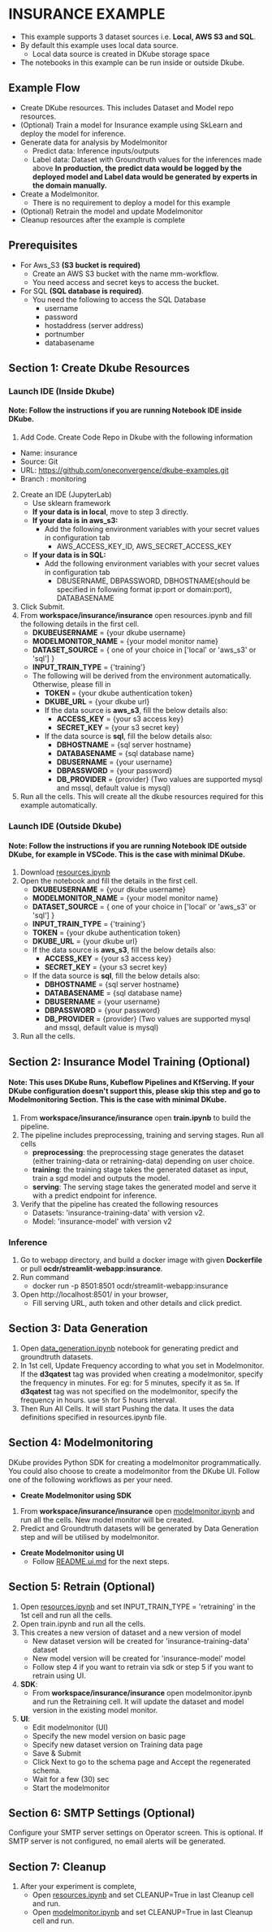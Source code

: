 # INSURANCE EXAMPLE

- This example supports 3 dataset sources i.e. **Local, AWS S3 and SQL**. 
- By default this example uses local data source.
  - Local data source is created in DKube storage space
- The notebooks in this example can be run inside or outside Dkube.

## Example Flow
- Create DKube resources. This includes Dataset and Model repo resources.
- (Optional) Train a model for Insurance example using SkLearn and deploy the model for inference.
- Generate data for analysis by Modelmonitor
  - Predict data: Inference inputs/outputs
  - Label data:  Dataset with Groundtruth values for the inferences made above
  **In production, the predict data would be logged by the deployed model and Label data would be generated by experts in the domain manually.**
- Create a Modelmonitor. 
  - There is no requirement to deploy a model for this example
- (Optional) Retrain the model and update Modelmonitor
- Cleanup resources after the example is complete


## Prerequisites
- For Aws_S3 **(S3 bucket is required)**
  - Create an AWS S3 bucket with the name mm-workflow. 
  - You need access and secret keys to access the bucket.
- For SQL **(SQL database is required)**. 
  - You need the following to access the SQL Database
    - username
    - password
    - hostaddress (server address)
    - portnumber
    - databasename


## Section 1: Create Dkube Resources

### Launch IDE (Inside Dkube)

#### Note: Follow the instructions if you are running Notebook IDE inside DKube.

1. Add Code. Create Code Repo in Dkube with the following information
  - Name: insurance
  - Source: Git
  - URL: https://github.com/oneconvergence/dkube-examples.git
  - Branch : monitoring
2. Create an IDE (JupyterLab)
   - Use sklearn framework
   - **If your data is in local**, move to step 3 directly.
   - **If your data is in aws_s3:**
     - Add the following environment variables with your secret values in configuration tab 
       - AWS_ACCESS_KEY_ID, AWS_SECRET_ACCESS_KEY
   - **If your data is in SQL:**
     - Add the following environment variables with your secret values in configuration tab
       - DBUSERNAME, DBPASSWORD, DBHOSTNAME(should be specified in following format ip:port or domain:port), DATABASENAME    
3. Click Submit.
4. From **workspace/insurance/insurance** open resources.ipynb and fill the following details in the first cell. 
     - **DKUBEUSERNAME** = {your dkube username}
     - **MODELMONITOR_NAME** = {your model monitor name}
     - **DATASET_SOURCE** = { one of your choice in ['local' or 'aws_s3' or 'sql'] }
     - **INPUT_TRAIN_TYPE** = {'training'}
     - The following will be derived from the environment automatically. Otherwise, please fill in 
       - **TOKEN** = {your dkube authentication token}
       - **DKUBE_URL** = {your dkube url}
       - If the data source is **aws_s3**, fill the below details also:
         - **ACCESS_KEY** = {your s3 access key}
         - **SECRET_KEY** = {your s3 secret key}
       - If the data source is **sql**, fill the below details also:
         - **DBHOSTNAME** = {sql server hostname}
         - **DATABASENAME** = {sql database name} 
         - **DBUSERNAME** = {your username}
         - **DBPASSWORD** = {your password}
         - **DB_PROVIDER** = {provider} (Two values are supported mysql and mssql, default value is mysql)
5. Run all the cells. This will create all the dkube resources required for this example automatically.

### Launch IDE (Outside Dkube)

#### Note: Follow the instructions if you are running Notebook IDE outside DKube, for example in VSCode. This is the case with minimal DKube. 

1. Download [resources.ipynb](https://github.com/oneconvergence/dkube-examples/tree/monitoring/insurance/resources.ipynb)
2. Open the notebook and fill the details in the first cell.
   - **DKUBEUSERNAME** = {your dkube username}
   - **MODELMONITOR_NAME** = {your model monitor name}
   - **DATASET_SOURCE** = { one of your choice in ['local' or 'aws_s3' or 'sql'] }
   - **INPUT_TRAIN_TYPE** = {'training'}
   - **TOKEN** = {your dkube authentication token}
   - **DKUBE_URL** = {your dkube url}
   - If the data source is **aws_s3**, fill the below details also:
     - **ACCESS_KEY** = {your s3 access key}
     - **SECRET_KEY** = {your s3 secret key}
   - If the data source is **sql**, fill the below details also:
     - **DBHOSTNAME** = {sql server hostname}
     - **DATABASENAME** = {sql database name} 
     - **DBUSERNAME** = {your username}
     - **DBPASSWORD** = {your password}
     - **DB_PROVIDER** = {provider} (Two values are supported mysql and mssql, default value is mysql)
3. Run all the cells.

## Section 2: Insurance Model Training (Optional)

#### Note: This uses DKube Runs, Kubeflow Pipelines and KfServing. If your DKube configuration doesn't support this, please skip this step and go to Modelmonitoring Section. This is the case with minimal DKube.

1. From **workspace/insurance/insurance** open **train.ipynb** to build the pipeline.
2. The pipeline includes preprocessing, training and serving stages. Run all cells
     - **preprocessing**: the preprocessing stage generates the dataset (either training-data or retraining-data) depending on user choice.
     - **training**: the training stage takes the generated dataset as input, train a sgd model and outputs the model.
     - **serving**: The serving stage takes the generated model and serve it with a predict endpoint for inference. 
3. Verify that the pipeline has created the following resources
     - Datasets: 'insurance-training-data' with version v2.
     - Model: 'insurance-model' with version v2

### Inference
1. Go to webapp directory, and build a docker image with given **Dockerfile** or pull **ocdr/streamlit-webapp:insurance**.
2. Run command  
     - docker run -p 8501:8501 ocdr/streamlit-webapp:insurance 
3. Open http://localhost:8501/ in your browser,
     - Fill serving URL, auth token and other details and click predict.

## Section 3: Data Generation
1. Open [data_generation.ipynb](https://github.com/oneconvergence/dkube-examples/tree/monitoring/insurance/data_generation.ipynb) notebook for generating predict and groundtruth datasets.
2. In 1st cell, Update Frequency according to what you set in Modelmonitor. If the **d3qatest** tag was provided when creating a modelmonitor, specify the frequency in minutes. For eg: for 5 minutes, specify it as `5m`. If **d3qatest** tag was not specified on the modelmonitor, specify the frequency in hours. use `5h` for 5 hours interval.
3. Then Run All Cells. It will start Pushing the data. It uses the data definitions specified in resources.ipynb file.

## Section 4: Modelmonitoring
DKube provides Python SDK for creating a modelmonitor programmatically. You could also choose to create a modelmonitor from the DKube UI. Follow one of the following workflows as per your need.

- **Create Modelmonitor using SDK**
1. From **workspace/insurance/insurance** open [modelmonitor.ipynb](https://github.com/oneconvergence/dkube-examples/tree/monitoring/insurance/modelmonitor.ipynb) and run all the cells. New model monitor will be created.
2. Predict and Groundtruth datasets will be generated by Data Generation step and will be utilised by modelmonitor.

- **Create Modelmonitor using UI**
  - Follow [README.ui.md](https://github.com/oneconvergence/dkube-examples/blob/monitoring/insurance/README.ui.md) for the next steps.


## Section 5: Retrain (Optional)
1. Open [resources.ipynb](https://github.com/oneconvergence/dkube-examples/tree/monitoring/insurance/resources.ipynb) and set INPUT_TRAIN_TYPE = 'retraining' in the 1st cell and run all the cells.
2. Open train.ipynb and run all the cells.
3. This creates a new version of dataset and a new version of model
   - New dataset version will be created for 'insurance-training-data' dataset
   - New model version will be created for 'insurance-model' model
   - Follow step 4 if you want to retrain via sdk or step 5 if you want to retrain using UI.
4. **SDK**:
   - From **workspace/insurance/insurance** open modelmonitor.ipynb and run the Retraining cell. It will update the dataset and model version in the existing model monitor.
5. **UI**:
   - Edit modelmonitor (UI)
   - Specify the new model version on basic page
   - Specify new dataset version on Training data page
   - Save & Submit
   - Click Next to go to the schema page and Accept the regenerated schema.
   - Wait for a few (30) sec
   - Start the modelmonitor

## Section 6: SMTP Settings (Optional)
Configure your SMTP server settings on Operator screen. This is optional. If SMTP server is not configured, no email alerts will be generated.

## Section 7: Cleanup
1. After your experiment is complete, 
   - Open [resources.ipynb](https://github.com/oneconvergence/dkube-examples/tree/monitoring/insuranceresources.ipynb) and set CLEANUP=True in last Cleanup cell and run.
   - Open [modelmonitor.ipynb](https://github.com/oneconvergence/dkube-examples/tree/monitoring/insurance/modelmonitor.ipynb) and set CLEANUP=True in last Cleanup cell and run.

